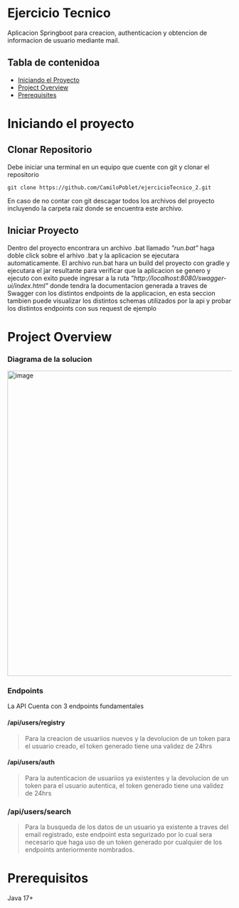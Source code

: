 # Ejercicio Tecnico

Aplicacion Springboot para creacion, authenticacion y obtencion de informacion de usuario mediante mail.

## Tabla de contenidoa

- [Iniciando el Proyecto](#iniciando-el-proyecto)
- [Project Overview](#project-overview)
- [Prerequisites](#prerequisitos)

# Iniciando el proyecto


## Clonar Repositorio

Debe iniciar una terminal en un equipo que cuente con git y clonar el repositorio

```
git clone https://github.com/CamiloPoblet/ejercicioTecnico_2.git
```
En caso de no contar con git descagar todos los archivos del proyecto incluyendo la carpeta raiz donde se encuentra este archivo.

## Iniciar Proyecto
Dentro del proyecto encontrara un archivo .bat llamado *"run.bat"* haga doble click sobre el arhivo .bat y la aplicacion se ejecutara automaticamente.
El archivo run.bat hara un build del proyecto con gradle y ejecutara el jar resultante para verificar que la aplicacion se genero y ejecuto con exito puede ingresar a la ruta *"http://localhost:8080/swagger-ui/index.html"* donde tendra la documentacion generada a traves de Swagger con los distintos endpoints de la applicacion, en esta seccion tambien puede visualizar los distintos schemas utilizados por la api y probar los distintos endpoints con sus request de ejemplo

# Project Overview

### Diagrama de la solucion 
<img width="687" alt="image" src="https://github.com/CamiloPoblet/ejercicioTecnico_2/assets/154239304/81e4016a-2e67-4858-8f66-66de5072c0a0">

### Endpoints
La API Cuenta con 3 endpoints fundamentales

#### /api/users/registry 
> Para la creacion de usuariios nuevos y la devolucion de un token para el usuario creado, el token generado tiene una validez de 24hrs

#### /api/users/auth
> Para la autenticacion de usuariios ya existentes y la devolucion de un token para el usuario autentica, el token generado tiene una validez de 24hrs

### /api/users/search
> Para la busqueda de los datos de un usuario ya existente a traves del email registrado, este endpoint esta segurizado por lo cual sera necesario que haga uso de un token generado por cualquier de los endpoints anteriormente nombrados.

# Prerequisitos
Java 17+
